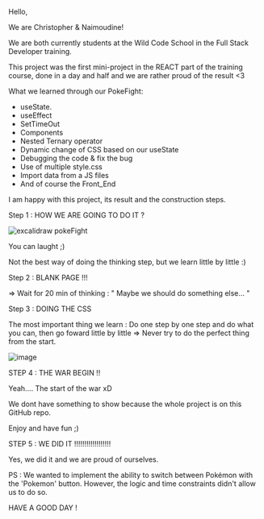 Hello,

We are Christopher & Naimoudine!

We are both currently students at the Wild Code School in the Full Stack Developer training.

This project was the first mini-project in the REACT part of the training course, done in a day and half and we are rather proud of the result <3

What we learned through our PokeFight:

- useState.
- useEffect
- SetTimeOut
- Components
- Nested Ternary operator
- Dynamic change of CSS based on our useState
- Debugging the code & fix the bug
- Use of multiple style.css
- Import data from a JS files
- And of course the Front_End

I am happy with this project, its result and the construction steps.

Step 1 :  HOW WE ARE GOING TO DO IT ? 

![excalidraw pokeFight](https://github.com/IChris2611I/PokeFight/assets/161328235/f190928f-42bf-4cca-9d81-603fa44fa7e8)

You can laught ;) 

Not the best way of doing the thinking step, but we learn little by little :)

Step 2 : BLANK PAGE !!!

=> Wait for 20 min of thinking : " Maybe we should do something else... "

Step 3 : DOING THE CSS

The most important thing we learn : Do one step by one step and do what you can, then go foward little by little => Never try to do the perfect thing from the start.

![image](https://github.com/IChris2611I/PokeFight/assets/161328235/ce4d3c5f-5f3b-45a8-8243-868143cc949f)


STEP 4 : THE WAR BEGIN !! 

Yeah.... The start of the war xD

We dont have something to show because the whole project is on this GitHub repo.

Enjoy and have fun ;) 

STEP 5 : WE DID IT !!!!!!!!!!!!!!!!!!

Yes, we did it and we are proud of ourselves.

PS : We wanted to implement the ability to switch between Pokémon with the 'Pokemon' button. However, the logic and time constraints didn't allow us to do so.

HAVE A GOOD DAY ! 

















